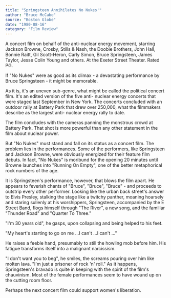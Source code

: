 ```yaml
---
title: "Springsteen Annihilates No Nukes'"
author: "Bruce McCabe"
source: "Boston Globe"
date: "1980-08-16"
category: "Film Review"
---
```


A concert film on behalf of the anti-nuclear energy movement, starring Jackson Browne, Crosby, Stills & Nash, the Doobie Brothers, John Hall, Bonnie Raitt, Gil Scott-Heron, Carly Simon, Bruce Springsteen, James Taylor, Jesse Colin Young and others. At the Exeter Street Theater. Rated PG.

If "No Nukes" were as good as its climax - a devastating performance by Bruce Springsteen - it might be memorable.

As it is, it's an uneven sub-genre, what might be called the political concert film. It's an edited version of the five anti- nuclear energy concerts that were staged last September in New York. The concerts concluded with an outdoor rally at Battery Park that drew over 250,000, what the filmmakers describe as the largest anti- nuclear energy rally to date.

The film concludes with the cameras panning the monstrous crowd at Battery Park. That shot is more powerful than any other statement in the film about nuclear power.

But "No Nukes" must stand and fall on its status as a concert film. The problem lies in the performances. Some of the performers, like Springsteen and Jackson Browne, were obviously energized for their feature film debuts. In fact, "No Nukes" is moribund for the opening 20 minutes until Browne launches into "Running On Empty", one of the better metaphorical rock numbers of the age.

It is Springsteen's performance, however, that blows the film apart. He appears to feverish chants of "Bruce", "Bruce", "Bruce" - and proceeds to outstrip every other performer. Looking like the urban back street's answer to Elvis Presley, stalking the stage like a twitchy panther, moaning hoarsely and staring sullenly at his worshippers, Springsteen, accompanied by the E Street Band, flogs himself through "The River", a new song, and the familiar "Thunder Road" and "Quarter To Three."

"I'm 30 years old", he gasps, upon collapsing and being helped to his feet.

"My heart's starting to go on me ...I can't ...I can't ..."

He raises a feeble hand, presumably to still the howling mob before him. His fatigue transforms itself into a malignant narcissism.

"I don't want you to beg", he smiles, the screams pouring over him like molten lava. "I'm just a prisoner of rock 'n' roll." As it happens, Springsteen's bravado is quite in keeping with the spirit of the film's chauvinism. Most of the female performances seem to have wound up on the cutting room floor.

Perhaps the next concert film could support women's liberation.